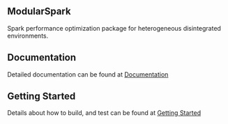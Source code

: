 ## ModularSpark
Spark performance optimization package for heterogeneous disintegrated environments.

## Documentation
Detailed documentation can be found at [Documentation](docs/README.md)

## Getting Started
Details about how to build, and test can be found at [Getting Started](docs/GETTING_STARTED.md)
